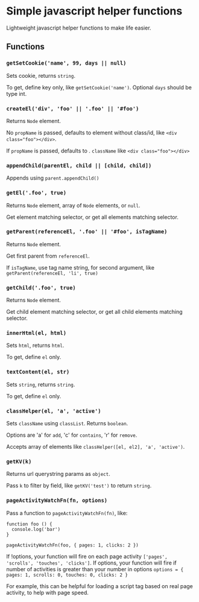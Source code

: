 # Simple javascript helper functions

Lightweight javascript helper functions to make life easier.

## Functions

### `getSetCookie('name', 99, days || null)`

Sets cookie, returns `string`.

To get, define key only, like `getSetCookie('name')`. Optional `days` should be type int.

### `createEl('div', 'foo' || '.foo' || '#foo')`

Returns `Node` element.

No `propName` is passed, defaults to element without class/id, like `<div class="foo"></div>`.

If `propName` is passed, defaults to  . `className` like `<div class="foo"></div>`

### `appendChild(parentEl, child || [child, child])`

Appends using `parent.appendChild()`

### `getEl('.foo', true)`

Returns `Node` element, array of `Node` elements, or `null`.

Get element matching selector, or get all elements matching selector.

### `getParent(referenceEl, '.foo' || '#foo', isTagName)`

Returns `Node` element.

Get first parent from `referenceEl`.

If `isTagName`, use tag name string, for second argument, like `getParent(referenceEl, 'li', true)`

### `getChild('.foo', true)`

Returns `Node` element.

Get child element matching selector, or get all child elements matching selector.

### `innerHtml(el, html)`

Sets `html`, returns `html`.

To get, define `el` only.

### `textContent(el, str)`

Sets `string`, returns `string`.

To get, define `el` only.

### `classHelper(el, 'a', 'active')`

Sets `className` using `classList`. Returns `boolean`.

Options are 'a' for `add`, 'c' for `contains`, 'r' for `remove`.

Accepts array of elements like `classHelper([el, el2], 'a', 'active')`.

### `getKV(k)`

Returns url querystring params as `object`.

Pass `k` to filter by field, like `getKV('test')` to return `string`.

### `pageActivityWatchFn(fn, options)`

Pass a function to `pageActivityWatchFn(fn)`, like:

```
function foo () { 
  console.log('bar') 
}

pageActivityWatchFn(foo, { pages: 1, clicks: 2 })
```

If !options, your function will fire on each page activity `['pages', 'scrolls', 'touches', 'clicks']`. If options, your function will fire if number of activities is greater than your number in options `options = { pages: 1, scrolls: 0, touches: 0, clicks: 2 }` 

For example, this can be helpful for loading a script tag based on real page activity, to help with page speed.
